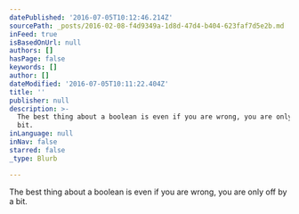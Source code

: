 ```yaml
---
datePublished: '2016-07-05T10:12:46.214Z'
sourcePath: _posts/2016-02-08-f4d9349a-1d8d-47d4-b404-623faf7d5e2b.md
inFeed: true
isBasedOnUrl: null
authors: []
hasPage: false
keywords: []
author: []
dateModified: '2016-07-05T10:11:22.404Z'
title: ''
publisher: null
description: >-
  The best thing about a boolean is even if you are wrong, you are only off by a
  bit.
inLanguage: null
inNav: false
starred: false
_type: Blurb

---
```

The best thing about a boolean is even if you are wrong, you are only off by a bit.